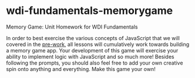 # wdi-fundamentals-memorygame

Memory Game: Unit Homework for WDI Fundamentals

In order to best exercise the various concepts of JavaScript that we will covered in the [pre-work](http://fundamentals.generalassemb.ly/), all lessons will cumulatively work towards building a memory game app. Your development of this game will exercise your ability to implement logic with JavaScript and so much more! Besides following the prompts, you should also feel free to add your own creative spin onto anything and everything. Make this game your own!

